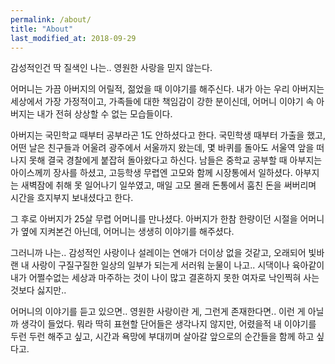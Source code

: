 ```yaml
---
permalink: /about/
title: "About"
last_modified_at: 2018-09-29
---
```


감성적인건 딱 질색인 나는.. 영원한 사랑을 믿지 않는다.

어머니는 가끔 아버지의 어릴적, 젊었을 때 이야기를 해주신다. 내가 아는 우리 아버지는 세상에서 가장 가정적이고, 가족들에 대한 책임감이 강한 분이신데, 어머니 이야기 속 아버지는 내가 전혀 상상할 수 없는 모습들이다.

아버지는 국민학교 때부터 공부라곤 1도 안하셨다고 한다.  국민학생 때부터 가출을 했고, 어떤 날은 친구들과 어울려 광주에서 서울까지 왔는데, 몇 바퀴를 돌아도 서울역 앞을 떠나지 못해 결국 경찰에게 붙잡혀 돌아왔다고 하신다. 남들은 중학교 공부할 때 아부지는 아이스께끼 장사를 하셨고, 고등학생 무렵엔 고모와 함께 시장통에서 일하셨다. 아부지는 새벽잠에 취해 못 일어나기 일쑤였고, 매일 고모 몰래 돈통에서 훔친 돈을 써버리며 시간을 흐지부지 보내셨다고 한다.

그 후로 아버지가 25살 무렵 어머니를 만나셨다. 아버지가 한참 한량이던 시절을 어머니가 옆에  지켜본건 아닌데, 어머니는 생생히 이야기를 해주셨다.

그러니까 나는.. 감성적인 사랑이나 설레이는 연애가 더이상 없을 것같고, 오래되어 빛바랜 내 사랑이 구질구질한 일상의 일부가 되는게 서러워 눈물이 나고.. 시댁이나 육아같이 내가 어쩔수없는 세상과 마주하는 것이 나이 많고 결혼하지 못한 여자로 낙인찍혀 사는 것보다 싫지만.. 

어머니의 이야기를 듣고 있으면.. 영원한 사랑이란 게, 그런게 존재한다면.. 이런 게 아닐까 생각이 들었다. 뭐라 딱히 표현할 단어들은 생각나지 않지만, 어렸을적 내 이야기를 두런 두런 해주고 싶고, 시간과 욕망에 부대끼며 살아갈 앞으로의 순간들을 함께 하고 싶다고.

